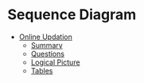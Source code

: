 # Sequence Diagram

* [Online Updation](#online-updation)
	* [Summary](#summary)
	* [Questions](#questions)
	* [Logical Picture](#logical-picture)
	* [Tables](#tables)


<!--stackedit_data:
eyJoaXN0b3J5IjpbMTU2MjcxMjIzOV19
-->
